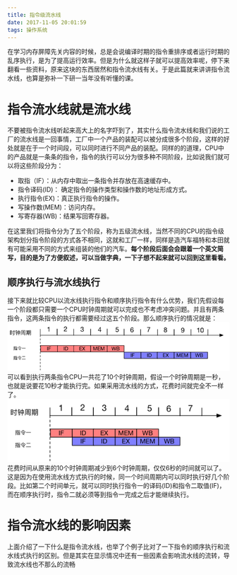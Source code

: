 ```yaml
---
title: 指令级流水线
date: 2017-11-05 20:01:59
tags: 操作系统
---
```

在学习内存屏障先关内容的时候，总是会说编译时期的指令重排序或者运行时期的乱序执行，是为了提高运行效率。但是为什么就这样子就可以提高效率呢，停下来翻看一些资料，原来这块的东西居然和指令流水线有关。于是此篇就来讲讲指令流水线，也算是弥补一下研一当年没有听懂的课。

# 指令流水线就是流水线
不要被指令流水线听起来高大上的名字吓到了，其实什么指令流水线和我们说的工厂的流水线是一回事情，工厂中一个产品的装配可以被分成很多个阶段，这样的好处就是在于一个时间段，可以同时进行不同产品的装配。同样的的道理，CPU中的产品就是一条条的指令，指令的执行可以分为很多种不同阶段，比如说我们就可以将这些阶段分为：
* 取指（IF）：从内存中取出一条指令并存放在高速缓存中。
* 指令译码(ID)： 确定指令的操作类型和操作数的地址形成方式。
* 执行指令(EX)：真正执行指令的操作。
* 写操作数(MEM)：访问内存。
* 写寄存器(WB)：结果写回寄存器。

在这里我们将指令分为了五个阶段，称为五级流水线，当然不同的CPU的指令级架构划分指令阶段的方式各不相同，这就和工厂一样，同样是造汽车福特和本田就有可能采用不同的方式来组装的他们的汽车。**每个阶段后面会会跟着一个英文简写，目的是为了方便叙述，可以当做字典，一下子想不起来就可以回到这里看看。**

## 顺序执行与流水线执行
接下来就比较CPU以流水线执行指令和顺序执行指令有什么优势，我们先假设每一个阶段都只需要一个CPU时钟周期就可以完成也不考虑冲突问题。并且有两条指令，这两条指令的执行都需要经过这五个阶段。那么顺序执行的情况就是：
![image](指令级流水线/sequence-flow.png)
可以看到执行两条指令CPU一共花了10个时钟周期，假设一个时钟周期是一秒，也就是说要花10秒才能执行完。如果采用流水线的方式，花费时间就完全不一样了。
![image](指令级流水线/multi-flow.png)
花费时间从原来的10个时钟周期减少到6个时钟周期，仅仅6秒的时间就可以了。这是因为在使用流水线方式执行的时候，同一个时间周期内可以同时执行好几个阶段。比如第二个时间单元，就可以同时执行指令一的译码(ID)和指令二取值(IF)，而在顺序执行时，指令二就必须等到指令一完成之后才能继续执行。

# 指令流水线的影响因素
上面介绍了一下什么是指令流水线，也举了个例子比对了一下指令的顺序执行和流水线式执行的区别。但是其实在显示情况中还有一些因素会影响流水线的流转，导致流水线也不那么的流畅